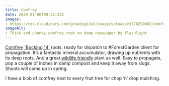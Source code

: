 ```yaml
---
title: Comfrey
date: 2020-01-06T08:31:22Z
images:
- https://res.cloudinary.com/growdigital/image/upload/v1578299402/comfrey-root-F5893E26.jpg
imageAlt:
- Thick and chunky comfrey root on damp newspaper by flashlight
---
```


[Comfrey](https://pfaf.org/user/Plant.aspx?LatinName=Symphytum+officinale) ['Bocking 14'](https://en.wikipedia.org/wiki/Symphytum#Cultivation) roots, ready for dispatch to #ForestGarden client for propagation. It’s a fantastic mineral accumulator, drawing up nutrients with its deep roots. And a great [wildlife friendly](https://www.brc.ac.uk/dbif/hostsresults.aspx?hostid=5709) plant as well. Easy to propagate, pop a couple of inches in damp compost and keep it away from slugs. Shoots will come up in spring.

I have a blob of comfrey next to every fruit tree for chop ‘n’ drop mulching.
